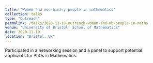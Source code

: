 ```yaml
---
title: "Women and non-binary people in mathematics"
collection: talks
type: "Outreach"
permalink: /talks/2020-11-10-outreach-women-and-nb-people-in-maths
venue: "University of Bristol, School of Mathematics"
date: 2020-11-10
location: "Bristol, UK"
---
```


Participated in a networking session and a panel to support potential
applicants for PhDs in Mathematics.
